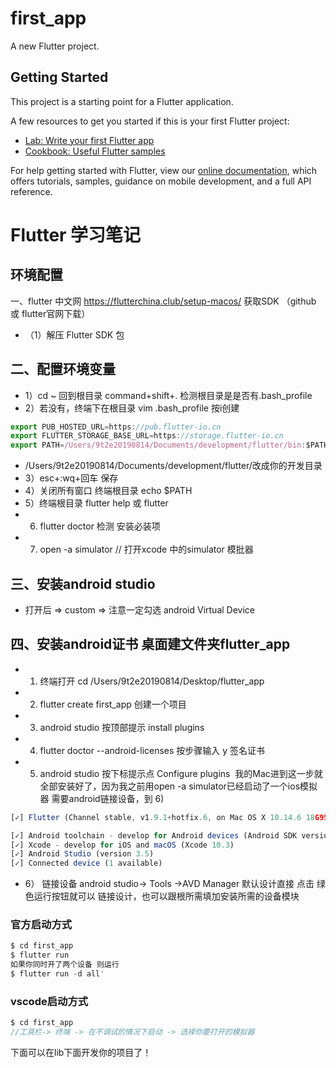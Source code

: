 # first_app

A new Flutter project.

## Getting Started

This project is a starting point for a Flutter application.

A few resources to get you started if this is your first Flutter project:

- [Lab: Write your first Flutter app](https://flutter.dev/docs/get-started/codelab)
- [Cookbook: Useful Flutter samples](https://flutter.dev/docs/cookbook)

For help getting started with Flutter, view our
[online documentation](https://flutter.dev/docs), which offers tutorials,
samples, guidance on mobile development, and a full API reference.

#  Flutter 学习笔记
## 环境配置
 一、flutter 中文网 <https://flutterchina.club/setup-macos/> 获取SDK （github 或 flutter官网下载）
- （1）解压 Flutter SDK 包

## 二、配置环境变量
- 1）cd ~ 回到根目录 command+shift+. 检测根目录是是否有.bash_profile
- 2）若没有，终端下在根目录 vim .bash_profile 按i创建

```javascript
export PUB_HOSTED_URL=https://pub.flutter-io.cn
export FLUTTER_STORAGE_BASE_URL=https://storage.flutter-io.cn
export PATH=/Users/9t2e20190814/Documents/development/flutter/bin:$PATH
```
- /Users/9t2e20190814/Documents/development/flutter/改成你的开发目录
- 3）esc+:wq+回车 保存
- 4）关闭所有窗口 终端根目录 echo $PATH
- 5）终端根目录 flutter help 或 flutter
- 6) flutter doctor 检测 安装必装项
- 7) open -a simulator // 打开xcode 中的simulator 模批器
## 三、安装android studio 
- 打开后 => custom =>  注意一定勾选 android Virtual Device

## 四、安装android证书 桌面建文件夹flutter_app
- 1) 终端打开 cd /Users/9t2e20190814/Desktop/flutter_app
- 2) flutter create first_app  创建一个项目
- 3) android studio 按顶部提示 install plugins
- 4) flutter doctor --android-licenses  按步骤输入 y 签名证书 
- 5) android studio 按下标提示点 Configure plugins   我的Mac进到这一步就全部安装好了，因为我之前用open -a simulator已经启动了一个ios模拟器 需要android链接设备，到 6)
```javascript
[✓] Flutter (Channel stable, v1.9.1+hotfix.6, on Mac OS X 10.14.6 18G95, locale zh-Hans-CN)

[✓] Android toolchain - develop for Android devices (Android SDK version 29.0.2)
[✓] Xcode - develop for iOS and macOS (Xcode 10.3)
[✓] Android Studio (version 3.5)
[✓] Connected device (1 available)
```
- 6） 链接设备  android studio-> Tools ->AVD Manager  默认设计直接 点击 绿色运行按钮就可以 链接设计，也可以跟根所需填加安装所需的设备模块 

### 官方启动方式

```javascript
$ cd first_app
$ flutter run
如果你同时开了两个设备 则运行
$ flutter run -d all'
  ```

### vscode启动方式

```javascript
$ cd first_app  
//工具栏-> 终端 -> 在不调试的情况下启动 -> 选择你要打开的模拟器
```
 下面可以在lib下面开发你的项目了！